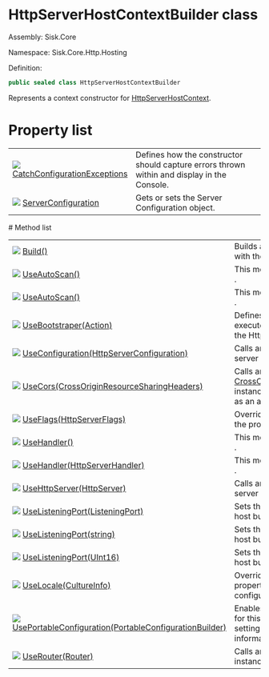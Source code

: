 <!--

Copyrights 2023 Sisk Framework - CypherPotato
Published under MIT license

!!! DO NOT EDIT THIS FILE !!!
This file was generated by a tool in the Sisk package. To edit the information in this documentation,
edit the XML documentation present in the Sisk source code.

-->

# HttpServerHostContextBuilder class
Assembly: Sisk.Core

Namespace: Sisk.Core.Http.Hosting

Definition:

```cs
public sealed class HttpServerHostContextBuilder
```

Represents a context constructor for <a href="/read?q=/contents/spec/Sisk.Core.Http.Hosting.HttpServerHostContext.md">HttpServerHostContext</a>.

# Property list
<table>
    <tbody>
<tr>
    <td width="33%">
        <img class="icon" src="/assets/img/icons/property.svg">
        <a href="/read?q=/contents/spec/Sisk.Core.Http.Hosting.HttpServerHostContextBuilder.CatchConfigurationExceptions.md">
            CatchConfigurationExceptions
        </a>
    </td>
    <td>
        Defines how the constructor should capture errors thrown within <see cref="M:Sisk.Core.Http.Hosting.HttpServerHostContextBuilder.UsePortableConfiguration(System.Action{Sisk.Core.Http.Hosting.PortableConfigurationBuilder})" /> and display in the Console.
    <td>
</tr>
<tr>
    <td width="33%">
        <img class="icon" src="/assets/img/icons/property.svg">
        <a href="/read?q=/contents/spec/Sisk.Core.Http.Hosting.HttpServerHostContextBuilder.ServerConfiguration.md">
            ServerConfiguration
        </a>
    </td>
    <td>
        Gets or sets the Server Configuration object.
    <td>
</tr>
    </tbody>
</table>
# Method list
<table>
    <tbody>
<tr>
    <td width="33%">
        <img class="icon" src="/assets/img/icons/method.svg">
        <a href="/read?q=/contents/spec/Sisk.Core.Http.Hosting.HttpServerHostContextBuilder.Build().md">
            Build()
        </a>
    </td>
    <td>
        Builds an <a href="/read?q=/contents/spec/Sisk.Core.Http.Hosting.HttpServerHostContext.md">HttpServerHostContext</a> with the specified parameters.
    <td>
</tr>
<tr>
    <td width="33%">
        <img class="icon" src="/assets/img/icons/method.svg">
        <a href="/read?q=/contents/spec/Sisk.Core.Http.Hosting.HttpServerHostContextBuilder.UseAutoScan().md">
            UseAutoScan()
        </a>
    </td>
    <td>
        This method is an shortcut for calling <see cref="M:Sisk.Core.Routing.Router.AutoScanModules``1" />.
    <td>
</tr>
<tr>
    <td width="33%">
        <img class="icon" src="/assets/img/icons/method.svg">
        <a href="/read?q=/contents/spec/Sisk.Core.Http.Hosting.HttpServerHostContextBuilder.UseAutoScan().md">
            UseAutoScan()
        </a>
    </td>
    <td>
        This method is an shortcut for calling <see cref="M:Sisk.Core.Routing.Router.AutoScanModules``1" />.
    <td>
</tr>
<tr>
    <td width="33%">
        <img class="icon" src="/assets/img/icons/method.svg">
        <a href="/read?q=/contents/spec/Sisk.Core.Http.Hosting.HttpServerHostContextBuilder.UseBootstraper(Action).md">
            UseBootstraper(Action)
        </a>
    </td>
    <td>
        Defines a function that will be executed immediately before starting the Http server.
    <td>
</tr>
<tr>
    <td width="33%">
        <img class="icon" src="/assets/img/icons/method.svg">
        <a href="/read?q=/contents/spec/Sisk.Core.Http.Hosting.HttpServerHostContextBuilder.UseConfiguration(HttpServerConfiguration).md">
            UseConfiguration(HttpServerConfiguration)
        </a>
    </td>
    <td>
        Calls an action that has the HTTP server configuration as an argument.
    <td>
</tr>
<tr>
    <td width="33%">
        <img class="icon" src="/assets/img/icons/method.svg">
        <a href="/read?q=/contents/spec/Sisk.Core.Http.Hosting.HttpServerHostContextBuilder.UseCors(CrossOriginResourceSharingHeaders).md">
            UseCors(CrossOriginResourceSharingHeaders)
        </a>
    </td>
    <td>
        Calls an action that has an <a href="/read?q=/contents/spec/Sisk.Core.Entity.CrossOriginResourceSharingHeaders.md">CrossOriginResourceSharingHeaders</a> instance from the main listening host as an argument.
    <td>
</tr>
<tr>
    <td width="33%">
        <img class="icon" src="/assets/img/icons/method.svg">
        <a href="/read?q=/contents/spec/Sisk.Core.Http.Hosting.HttpServerHostContextBuilder.UseFlags(HttpServerFlags).md">
            UseFlags(HttpServerFlags)
        </a>
    </td>
    <td>
        Overrides the HTTP server flags with the provided flags.
    <td>
</tr>
<tr>
    <td width="33%">
        <img class="icon" src="/assets/img/icons/method.svg">
        <a href="/read?q=/contents/spec/Sisk.Core.Http.Hosting.HttpServerHostContextBuilder.UseHandler().md">
            UseHandler()
        </a>
    </td>
    <td>
        This method is an shortcut for calling <see cref="M:Sisk.Core.Http.HttpServer.RegisterHandler``1" />.
    <td>
</tr>
<tr>
    <td width="33%">
        <img class="icon" src="/assets/img/icons/method.svg">
        <a href="/read?q=/contents/spec/Sisk.Core.Http.Hosting.HttpServerHostContextBuilder.UseHandler(HttpServerHandler).md">
            UseHandler(HttpServerHandler)
        </a>
    </td>
    <td>
        This method is an shortcut for calling <see cref="M:Sisk.Core.Http.HttpServer.RegisterHandler(Sisk.Core.Http.Handlers.HttpServerHandler)" />.
    <td>
</tr>
<tr>
    <td width="33%">
        <img class="icon" src="/assets/img/icons/method.svg">
        <a href="/read?q=/contents/spec/Sisk.Core.Http.Hosting.HttpServerHostContextBuilder.UseHttpServer(HttpServer).md">
            UseHttpServer(HttpServer)
        </a>
    </td>
    <td>
        Calls an action that has the HTTP server instance as an argument.
    <td>
</tr>
<tr>
    <td width="33%">
        <img class="icon" src="/assets/img/icons/method.svg">
        <a href="/read?q=/contents/spec/Sisk.Core.Http.Hosting.HttpServerHostContextBuilder.UseListeningPort(ListeningPort).md">
            UseListeningPort(ListeningPort)
        </a>
    </td>
    <td>
        Sets the main <a href="/read?q=/contents/spec/Sisk.Core.Http.ListeningPort.md">ListeningPort</a> of this host builder.
    <td>
</tr>
<tr>
    <td width="33%">
        <img class="icon" src="/assets/img/icons/method.svg">
        <a href="/read?q=/contents/spec/Sisk.Core.Http.Hosting.HttpServerHostContextBuilder.UseListeningPort(string).md">
            UseListeningPort(string)
        </a>
    </td>
    <td>
        Sets the main <a href="/read?q=/contents/spec/Sisk.Core.Http.ListeningPort.md">ListeningPort</a> of this host builder.
    <td>
</tr>
<tr>
    <td width="33%">
        <img class="icon" src="/assets/img/icons/method.svg">
        <a href="/read?q=/contents/spec/Sisk.Core.Http.Hosting.HttpServerHostContextBuilder.UseListeningPort(UInt16).md">
            UseListeningPort(UInt16)
        </a>
    </td>
    <td>
        Sets the main <a href="/read?q=/contents/spec/Sisk.Core.Http.ListeningPort.md">ListeningPort</a> of this host builder.
    <td>
</tr>
<tr>
    <td width="33%">
        <img class="icon" src="/assets/img/icons/method.svg">
        <a href="/read?q=/contents/spec/Sisk.Core.Http.Hosting.HttpServerHostContextBuilder.UseLocale(CultureInfo).md">
            UseLocale(CultureInfo)
        </a>
    </td>
    <td>
        Overrides the <a href="/read?q=/contents/spec/Sisk.Core.Http.HttpServerConfiguration.md">DefaultCultureInfo</a> property in the HTTP server configuration.
    <td>
</tr>
<tr>
    <td width="33%">
        <img class="icon" src="/assets/img/icons/method.svg">
        <a href="/read?q=/contents/spec/Sisk.Core.Http.Hosting.HttpServerHostContextBuilder.UsePortableConfiguration(PortableConfigurationBuilder).md">
            UsePortableConfiguration(PortableConfigurationBuilder)
        </a>
    </td>
    <td>
        Enables the portable configuration for this application, which imports settings, parameters, and other information from a JSON settings file.
    <td>
</tr>
<tr>
    <td width="33%">
        <img class="icon" src="/assets/img/icons/method.svg">
        <a href="/read?q=/contents/spec/Sisk.Core.Http.Hosting.HttpServerHostContextBuilder.UseRouter(Router).md">
            UseRouter(Router)
        </a>
    </td>
    <td>
        Calls an action that has an <a href="/read?q=/contents/spec/Sisk.Core.Routing.Router.md">Router</a> instance from the host HTTP server.
    <td>
</tr>
    </tbody>
</table>
